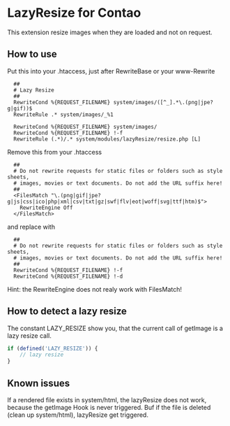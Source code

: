LazyResize for Contao
=====================

This extension resize images when they are loaded and not on request.

How to use
----------

Put this into your .htaccess, just after RewriteBase or your www-Rewrite

```
  ##
  # Lazy Resize
  ##
  RewriteCond %{REQUEST_FILENAME} system/images/([^_].*\.(png|jpe?g|gif))$
  RewriteRule .* system/images/_%1

  RewriteCond %{REQUEST_FILENAME} system/images/
  RewriteCond %{REQUEST_FILENAME} !-f
  RewriteRule (.*)/.* system/modules/lazyResize/resize.php [L]
```

Remove this from your .htaccess

```
  ##
  # Do not rewrite requests for static files or folders such as style sheets,
  # images, movies or text documents. Do not add the URL suffix here!
  ##
  <FilesMatch "\.(png|gif|jpe?g|js|css|ico|php|xml|csv|txt|gz|swf|flv|eot|woff|svg|ttf|htm)$">
    RewriteEngine Off
  </FilesMatch>
```

and replace with

```
  ##
  # Do not rewrite requests for static files or folders such as style sheets,
  # images, movies or text documents. Do not add the URL suffix here!
  ##
  RewriteCond %{REQUEST_FILENAME} !-f
  RewriteCond %{REQUEST_FILENAME} !-d
```

Hint: the RewriteEngine does not realy work with FilesMatch!

How to detect a lazy resize
---------------------------

The constant LAZY_RESIZE show you, that the current call of getImage is a lazy resize call.

```php
if (defined('LAZY_RESIZE')) {
    // lazy resize
}
```

Known issues
------------

If a rendered file exists in system/html, the lazyResize does not work, because the getImage Hook is never triggered.
Buf if the file is deleted (clean up system/html), lazyResize get triggered.
